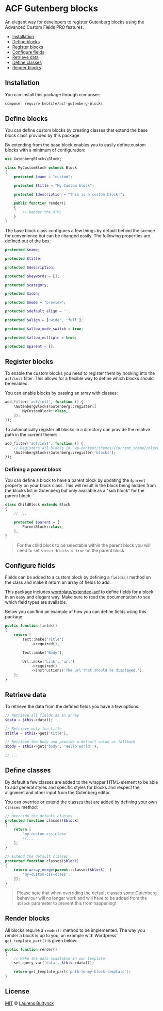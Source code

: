 # ACF Gutenberg blocks

An elegant way for developers to register Gutenberg blocks using the Advanced Custom Fields PRO features.

* [Installation](#installation)
* [Define blocks](#define-blocks)
* [Register blocks](#register-blocks)
* [Configure fields](#configure-fields)
* [Retrieve data](#retrieve-data)
* [Define classes](#define-classes)
* [Render blocks](#render-blocks)


## Installation

You can install this package through composer:

```sh
composer require beblife/acf-gutenberg-blocks
```

## Define blocks
You can define custom blocks by creating classes that extend the base block class provided by this package.

By extending from the base block enables you to easily define custom blocks with a minimum of configuration:

```php
use GutenbergBlocks\Block;

class MyCustomBlock extends Block
{
    protected $name = "custom";

    protected $title = "My Custom block";

    protected $description = "This is a custom block!";

    public function render()
    {
        // Render the HTML
    }
}
```

The base block class configures a few things by default behind the scence for convenience but can be changed easily. The following properties are defined out of the box:

```php
protected $name;

protected $title;

protected $description;

protected $keywords = [];

protected $category;

protected $icon;

protected $mode = 'preview';

protected $default_align = '';

protected $align = ['wide', 'full'];

protected $allow_mode_switch = true;

protected $allow_multiple = true;

protected $parent = [];
```

## Register blocks

To enable the custom blocks you need to register them by hooking into the `acf/init` filter. This allows for a flexible way to define which blocks should be enabled.

You can enable blocks by passing an array with classes:
```php
add_filter('acf/init', function () {
    \GutenbergBlocks\Gutenberg::register([
        MyCustomBlock::class,
    ]);
});
```
To automatically register all blocks in a directory can provide the relative path in the current theme:
```php
add_filter('acf/init', function () {
    // Registers all blocks in `wp-content/themes/{current_theme}/blocks`
    \GutenbergBlocks\Gutenberg::register('blocks');
});
```

### Defining a parent block

You can define a block to have a parent block by updating the `$parent` property on your block class.
This will result in the block being hidden from the blocks list in Gutenberg but only available as a "sub block" for the parent block.

```php
class ChildBlock extends Block
{
    // ...

    protected $parent = [
        ParentBlock::class,
    ];
}
```

> For the child block to be selectable within the parent block you will need to set `$inner_blocks = true` on the parent block.


## Configure fields

Fields can be added to a custom block by defining a `fields()` method on the class and make it return an array of fields to add.

This package includes [wordplate/extended-acf](https://github.com/wordplate/extended-acf) to define fields for a block in an easy and elegant way. Make sure to read the documentation to see which field types are available.

Below you can find an example of how you can define fields using this package:

```php
public function fields()
{
    return [
        Text::make('Title')
            ->required(),

        Text::make('Body'),

        Url::make('Link', 'url')
            ->required()
            ->instructions('The url that should be displayed.'),
    ];
}
```

## Retrieve data

To retrieve the data from the defined fields you have a few options.

```php
// Retrieve all fields as an array
$data = $this->data();

// Retrieve only the title
$title = $this->get('title');

// Retrieve the body and provide a default value as fallback
$body = $this->get('body', 'Hello world!');

// ...
```

## Define classes

By default a few classes are added to the wrapper HTML-element to be able to add general styles and specific styles for blocks and respect the alignment and other input from the Gutenberg editor.

You can override or extend the classes that are added by defining your own `classes` method:

```php
// Override the default classes
protected function classes($block)
{
    return [
        'my-custom-css-class'
        //...
    ];
}

// Extend the default classes
protected function classes($block)
{
    return array_merge(parent::classes($block), [
        'my-custom-css-class',
    ]);
}
```

> Please note that when overriding the default classes some Gutenberg behaviour will no longer work and will have to be added from the `$block` parameter to prevent this from happening!

## Render blocks

All blocks require a `render()` method to be implemented. The way you render a block is up to you, an example with  Wordpress' `get_template_part()` is given below:

```php
public function render()
{
    // Make the data available in our template
    set_query_var('data', $this->data());

    return get_template_part('path-to-my-block-template');
}
```

## License

[MIT](LICENSE) © [Laurens Bultynck](https://laurensbultynck.me/)
